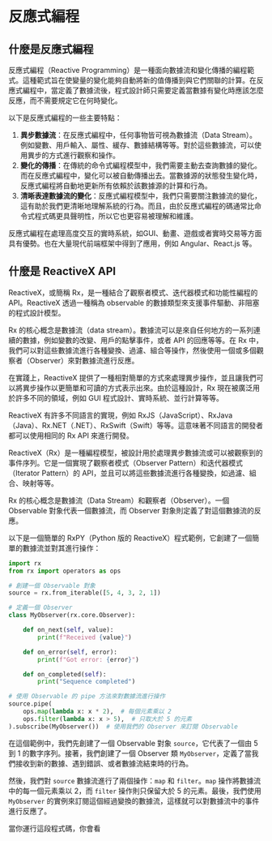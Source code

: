 # 反應式編程

## 什麼是反應式編程
反應式編程（Reactive Programming）是一種面向數據流和變化傳播的編程範式。這種範式旨在使變量的變化能夠自動將新的值傳播到與它們關聯的計算。在反應式編程中，當定義了數據流後，程式設計師只需要定義當數據有變化時應該怎麼反應，而不需要規定它在何時變化。

以下是反應式編程的一些主要特點：

1. **異步數據流**：在反應式編程中，任何事物皆可視為數據流（Data Stream）。例如變數、用戶輸入、屬性、緩存、數據結構等等。對於這些數據流，可以使用異步的方式進行觀察和操作。
2. **變化的傳播**：在傳統的命令式編程模型中，我們需要主動去查詢數據的變化。而在反應式編程中，變化可以被自動傳播出去。當數據源的狀態發生變化時，反應式編程將自動地更新所有依賴於該數據源的計算和行為。
3. **清晰表達數據流的變化**：反應式編程模型中，我們只需要關注數據流的變化，這有助於我們更清晰地理解系統的行為。而且，由於反應式編程的碼通常比命令式程式碼更具聲明性，所以它也更容易被理解和維護。

反應式編程在處理高度交互的實時系統，如GUI、動畫、遊戲或者實時交易等方面具有優勢。也在大量現代前端框架中得到了應用，例如 Angular、React.js 等。

## 什麼是 ReactiveX API

ReactiveX，或簡稱 Rx，是一種結合了觀察者模式、迭代器模式和功能性編程的 API。ReactiveX 透過一種稱為 observable 的數據類型來支援事件驅動、非阻塞的程式設計模型。

Rx 的核心概念是數據流（data stream）。數據流可以是來自任何地方的一系列連續的數據，例如變數的改變、用戶的點擊事件，或者 API 的回應等等。在 Rx 中，我們可以對這些數據流進行各種變換、過濾、組合等操作，然後使用一個或多個觀察者（Observer）來對數據流進行反應。

在實踐上，ReactiveX 提供了一種相對簡單的方式來處理異步操作，並且讓我們可以將異步操作以更簡單和可讀的方式表示出來。由於這種設計，Rx 現在被廣泛用於許多不同的領域，例如 GUI 程式設計、實時系統、並行計算等等。

ReactiveX 有許多不同語言的實現，例如 RxJS（JavaScript）、RxJava（Java）、Rx.NET（.NET）、RxSwift（Swift）等等。這意味著不同語言的開發者都可以使用相同的 Rx API 來進行開發。

ReactiveX（Rx）是一種編程模型，被設計用於處理異步數據流或可以被觀察到的事件序列。它是一個實現了觀察者模式（Observer Pattern）和迭代器模式（Iterator Pattern）的 API，並且可以將這些數據流進行各種變換，如過濾、組合、映射等等。

Rx 的核心概念是數據流（Data Stream）和觀察者（Observer）。一個 Observable 對象代表一個數據流，而 Observer 對象則定義了對這個數據流的反應。

以下是一個簡單的 RxPY（Python 版的 ReactiveX）程式範例，它創建了一個簡單的數據流並對其進行操作：

```python
import rx
from rx import operators as ops

# 創建一個 Observable 對象
source = rx.from_iterable([5, 4, 3, 2, 1])

# 定義一個 Observer
class MyObserver(rx.core.Observer):

    def on_next(self, value):
        print(f"Received {value}")

    def on_error(self, error):
        print(f"Got error: {error}")

    def on_completed(self):
        print("Sequence completed")

# 使用 Observable 的 pipe 方法來對數據流進行操作
source.pipe(
    ops.map(lambda x: x * 2),  # 每個元素乘以 2
    ops.filter(lambda x: x > 5),  # 只取大於 5 的元素
).subscribe(MyObserver())  # 使用我們的 Observer 來訂閱 Observable
```

在這個範例中，我們先創建了一個 Observable 對象 `source`，它代表了一個由 5 到 1 的數字序列。接著，我們創建了一個 Observer 類 `MyObserver`，定義了當我們接收到新的數據、遇到錯誤、或者數據流結束時的行為。

然後，我們對 `source` 數據流進行了兩個操作：`map` 和 `filter`。`map` 操作將數據流中的每一個元素乘以 2，而 `filter` 操作則只保留大於 5 的元素。最後，我們使用 `MyObserver` 的實例來訂閱這個經過變換的數據流，這樣就可以對數據流中的事件進行反應了。

當你運行這段程式碼，你會看